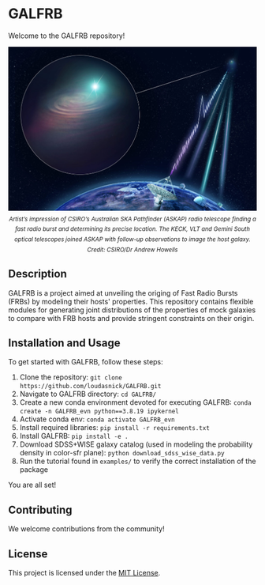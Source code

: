 # GALFRB

Welcome to the GALFRB repository!

<p align="center">
  <img src="FRB_sketch.jpg" alt="Description" width="1000">
  <br>
  <sub><em>Artist’s impression of CSIRO’s Australian SKA Pathfinder (ASKAP) radio telescope finding a fast radio burst and determining its precise location. The KECK, VLT and Gemini South optical telescopes joined ASKAP with follow-up observations to image the host galaxy. Credit: CSIRO/Dr Andrew Howells</em></sub>
</p>


## Description

GALFRB is a project aimed at unveiling the origing of Fast Radio Bursts (FRBs) by modeling their hosts' properties. This repository contains flexible modules for generating joint distributions of the properties of mock galaxies to compare with FRB hosts and provide stringent constraints on their origin.

## Installation and Usage

To get started with GALFRB, follow these steps:

1. Clone the repository: `git clone https://github.com/loudasnick/GALFRB.git`
2. Navigate to GALFRB directory: `cd GALFRB/`
3. Create a new conda environment devoted for executing GALFRB: `conda create -n GALFRB_evn python==3.8.19 ipykernel`
4. Activate conda env: `conda activate GALFRB_evn` <!-- 2. Install the required dependencies: `pip install -r requirements.txt` -->
5. Install required libraries: `pip install -r requirements.txt`
6. Install GALFRB: `pip install -e .`
7. Download SDSS+WISE galaxy catalog (used in modeling the probability density in color-sfr plane): `python download_sdss_wise_data.py`
8. Run the tutorial found in `examples/` to verify the correct installation of the package

You are all set!

## Contributing

We welcome contributions from the community! 
<!--If you would like to contribute to GALFRB, please follow our [contribution guidelines](CONTRIBUTING.md). -->

## License

This project is licensed under the [MIT License](LICENSE).
